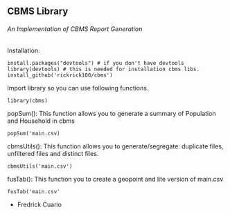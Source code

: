 ## CBMS Library
###### An Implementation of CBMS Report Generation

Installation:
```
install.packages("devtools") # if you don't have devtools
library(devtools) # this is needed for installation cbms libs.
install_github('rickrick100/cbms')
```

Import library so you can use following functions.
```
library(cbms)
```

popSum(): This function allows you to generate a summary of Population and Household in cbms
```
popSum('main.csv)
```
cbmsUtils(): This function allows you to generate/segregate: duplicate files, unfiltered files and distinct files.
```
cbmsUtils('main.csv')
```
fusTab(): This function you to create a geopoint and lite version of main.csv
```
fusTab('main.csv'
```

- Fredrick Cuario
